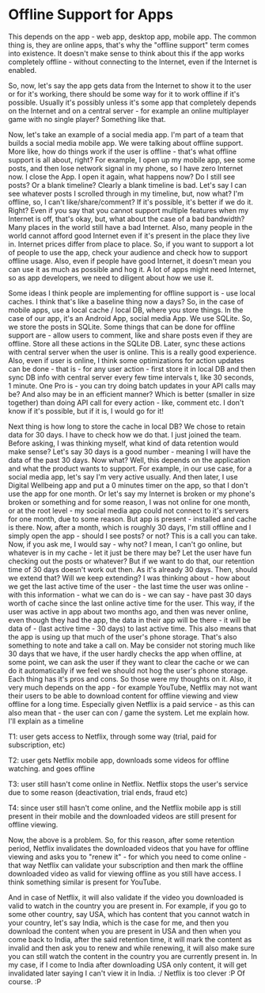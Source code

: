 # Offline Support for Apps

This depends on the app - web app, desktop app,
mobile app. The common thing is, they are online
apps, that's why the "offline support" term comes
into existence. It doesn't make sense to think
about this if the app works completely offline -
without connecting to the Internet, even if the
Internet is enabled.

So, now, let's say the app gets data from the
Internet to show it to the user or for it's
working, there should be some way for it
to work offline if it's possible. Usually
it's possibly unless it's some app that
completely depends on the Internet and
on a central server - for example an
online multiplayer game with no
single player? Something like that.

Now, let's take an example of a social
media app. I'm part of a team that
builds a social media mobile app. We
were talking about offline support.
More like, how do things work if
the user is offline - that's what
offline support is all about, right?
For example, I open up my mobile app,
see some posts, and then lose network
signal in my phone, so I have zero
Internet now. I close the App. I open
it again, what happens now? Do I still
see posts? Or a blank timeline?
Clearly a blank timeline is bad.
Let's say I can see whatever posts
I scrolled through in my timeline,
but, now what? I'm offline, so, I can't
like/share/comment? If it's possible,
it's better if we do it. Right?
Even if you say that you cannot
support multiple features when
my Internet is off, that's okay, but,
what about the case of a bad bandwidth?
Many places in the world still have a
bad Internet. Also, many people in the
world cannot afford good Internet even if
it's present in the place they live in.
Internet prices differ from place to
place. So, if you want to support a
lot of people to use the app, check your
audience and check how to support offline
usage. Also, even if people have good
Internet, it doesn't mean you can use
it as much as possible and hog it. A
lot of apps might need Internet, so as
app developers, we need to diligent about
how we use it.

Some ideas I think people are implementing
for offline support is - use local caches.
I think that's like a baseline thing now
a days? So, in the case of mobile apps,
use a local cache / local DB, where you
store things. In the case of our app,
it's an Android App, social media App.
We use SQLite. So, we store the posts
in SQLite. Some things that can be done
for offline support are - allow
users to comment, like and share posts
even if they are offline. Store all these
actions in the SQLite DB. Later, sync these
actions with central server when the user is
online. This is a really good experience.
Also, even if user is online, I think
some optimizations for action updates can
be done - that is - for any user
action - first store it in
local DB and then sync DB info with central
server every few time intervals t, like 30
seconds, 1 minute. One Pro is - you can try
doing batch updates in your API calls may be?
And also may be in an efficient manner?
Which is better (smaller in size together)
than doing API call for every action - like,
comment etc. I don't know if it's possible,
but if it is, I would go for it!

Next thing is how long to store the cache
in local DB? We chose to retain data for
30 days. I have to check how we do that.
I just joined the team. Before asking, I
was thinking myself, what kind of data
retention would make sense? Let's say
30 days is a good number - meaning
I will have the data of the past
30 days. Now what? Well, this
depends on the application and what
the product wants to support. For
example, in our use case, for a social
media app, let's say I'm very active
usually. And then later, I use
Digital Wellbeing app and put
a 0 minutes timer on the app, so
that I don't use the app for one
month. Or let's say my Internet is
broken or my phone's broken or
something and for some reason,
I was not online for one month,
or at the root level - my social
media app could not connect to it's
servers for one month, due to some
reason. But app is present - installed
and cache is there. Now, after a month,
which is roughly 30 days, I'm still offline
and I simply open the app - should I see posts?
or not? This is a call you can take. Now, if you
ask me, I would say - why not? I mean, I can't
go online, but whatever is in my cache - let it
just be there may be? Let the user have fun
checking out the posts or whatever? But if we
want to do that, our retention time of 30 days
doesn't work out then. As it's already 30 days.
Then, should we extend that? Will we keep
extending? I was thinking about - how about
we get the last active time of the user -
the last time the user was online - with
this information - what we can do is -
we can say - have past 30 days worth of
cache since the last online active time
for the user. This way, if the user was
active in app about two months ago, and
then was never online, even though they
had the app, the data in their app will
be there - it will be data of -
(last active time - 30 days) to last active time.
This also means that the app is using up that
much of the user's phone storage. That's
also something to note and take a call
on. May be consider not storing much
like 30 days that we have, if the user
hardly checks the app when offline, at
some point, we can ask the user if they
want to clear the cache or we can do it
automatically if we feel we should not
hog the user's phone storage. Each thing
has it's pros and cons. So those were my
thoughts on it. Also, it very much depends
on the app - for example YouTube, Netflix
may not want their users to be able to
download content for offline viewing
and view offline for a long time.
Especially given Netflix is a paid service -
as this can also mean that - the user
can con / game the system. Let me explain how.
I'll explain as a timeline

T1: user gets access to Netflix, through some
way (trial, paid for subscription, etc)

T2: user gets Netflix mobile app, downloads
some videos for offline watching. and goes
offline

T3: user still hasn't come online in Netflix.
Netflix stops the user's service due to some
reason (deactivation, trial ends, fraud etc)

T4: since user still hasn't come online,
and the Netflix mobile app is still present
in their mobile and the downloaded videos are still
present for offline viewing.

Now, the above is a problem. So, for this reason,
after some retention period, Netflix invalidates
the downloaded videos that you have for offline
viewing and asks you to "renew it" - for which
you need to come online - that way Netflix can
validate your subscription and then mark the
offline downloaded video as valid for viewing
offline as you still have access.
I think something similar is present for YouTube.

And in case of Netflix, it will also validate
if the video you downloaded is valid to
watch in the country you are present in.
For example, if you go to some other
country, say USA, which has content that you cannot
watch in your country, let's say India, which is
the case for me, and then you download the
content when you are present in USA and then
when you come back to India, after the said
retention time, it will mark the content as
invalid and then ask you to renew and while
renewing, it will also make sure you can still
watch the content in the country you are
currently present in. In my case, if I come
to India after downloading USA only content,
it will get invalidated later saying I can't
view it in India. :/ Netflix is too clever :P
Of course. :P
